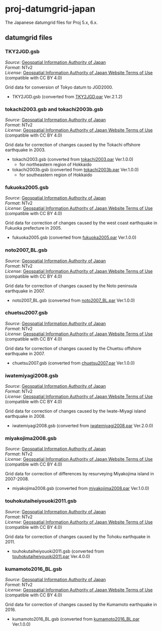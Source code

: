 # proj-datumgrid-japan

The Japanese datumgrid files for Proj 5.x, 6.x.

## datumgrid files

### TKY2JGD.gsb

*Source*: [Geospatial Information Authority of Japan](https://www.gsi.go.jp/sokuchikijun/tky2jgd_download.html)  
*Format*: NTv2  
*License*: [Geospatial Information Authority of Japan Website Terms of Use](https://www.gsi.go.jp/ENGLISH/page_e30286.html) (compatible with CC BY 4.0)  

Grid data for conversion of Tokyo datum to JGD2000.

* TKY2JGD.gsb (converted from [TKY2JGD.par](https://www.gsi.go.jp/sokuchikijun/tky2jgd_download.html) Ver.2.1.2)



### tokachi2003.gsb and tokachi2003b.gsb

*Source*: [Geospatial Information Authority of Japan](https://www.gsi.go.jp/sokuchikijun/sokuchikijun41012.html#zahyo)  
*Format*: NTv2  
*License*: [Geospatial Information Authority of Japan Website Terms of Use](https://www.gsi.go.jp/ENGLISH/page_e30286.html) (compatible with CC BY 4.0)  

Grid data for correction of changes caused by the Tokachi offshore earthquake in 2003.

* tokachi2003.gsb (converted from [tokachi2003.par](https://www.gsi.go.jp/sokuchikijun/sokuchikijun41012.html#zahyo) Ver.1.0.0)
  * for northeastern region of Hokkaido
* tokachi2003b.gsb (converted from [tokachi2003b.par](https://www.gsi.go.jp/sokuchikijun/sokuchikijun41012.html#zahyo) Ver.1.0.0)
  * for southeastern region of Hokkaido



### fukuoka2005.gsb

*Source*: [Geospatial Information Authority of Japan](https://www.gsi.go.jp/sokuchikijun/sokuchikijun41012.html#zahyo)  
*Format*: NTv2  
*License*: [Geospatial Information Authority of Japan Website Terms of Use](https://www.gsi.go.jp/ENGLISH/page_e30286.html) (compatible with CC BY 4.0)  

Grid data for correction of changes caused by the west coast earthquake in Fukuoka prefecture in 2005.

* fukuoka2005.gsb (converted from [fukuoka2005.par](https://www.gsi.go.jp/sokuchikijun/sokuchikijun41012.html#zahyo) Ver.1.0.0)



### noto2007\_BL.gsb

*Source*: [Geospatial Information Authority of Japan](https://www.gsi.go.jp/sokuchikijun/sokuchikijun41012.html#zahyo)  
*Format*: NTv2  
*License*: [Geospatial Information Authority of Japan Website Terms of Use](https://www.gsi.go.jp/ENGLISH/page_e30286.html) (compatible with CC BY 4.0)  

Grid data for correction of changes caused by the Noto peninsula earthquake in 2007.

* noto2007\_BL.gsb (converted from [noto2007\_BL.par](https://www.gsi.go.jp/sokuchikijun/sokuchikijun41012.html#zahyo) Ver.1.0.0)



### chuetsu2007.gsb

*Source*: [Geospatial Information Authority of Japan](https://www.gsi.go.jp/sokuchikijun/sokuchikijun41012.html#zahyo)  
*Format*: NTv2  
*License*: [Geospatial Information Authority of Japan Website Terms of Use](https://www.gsi.go.jp/ENGLISH/page_e30286.html) (compatible with CC BY 4.0)  

Grid data for correction of changes caused by the Chuetsu offshore earthquake in 2007.

* chuetsu2007.gsb (converted from [chuetsu2007.par](https://www.gsi.go.jp/sokuchikijun/sokuchikijun41012.html#zahyo) Ver.1.0.0)



### iwatemiyagi2008.gsb

*Source*: [Geospatial Information Authority of Japan](https://www.gsi.go.jp/sokuchikijun/sokuchikijun41012.html#zahyo)  
*Format*: NTv2  
*License*: [Geospatial Information Authority of Japan Website Terms of Use](https://www.gsi.go.jp/ENGLISH/page_e30286.html) (compatible with CC BY 4.0)  

Grid data for correction of changes caused by the Iwate-Miyagi island earthquake in 2008.

* iwatemiyagi2008.gsb (converted from [iwatemiyagi2008.par](https://www.gsi.go.jp/sokuchikijun/sokuchikijun41012.html#zahyo) Ver.2.0.0)



### miyakojima2008.gsb

*Source*: [Geospatial Information Authority of Japan](https://www.gsi.go.jp/sokuchikijun/sokuchikijun41012.html#zahyo)  
*Format*: NTv2  
*License*: [Geospatial Information Authority of Japan Website Terms of Use](https://www.gsi.go.jp/ENGLISH/page_e30286.html) (compatible with CC BY 4.0)  

Grid data for correction of differences by resurveying Miyakojima island in 2007-2008.

* miyakojima2008.gsb (converted from [miyakojima2008.par](https://www.gsi.go.jp/sokuchikijun/sokuchikijun41012.html#zahyo) Ver.1.0.0)



### touhokutaiheiyouoki2011.gsb

*Source*: [Geospatial Information Authority of Japan](https://www.gsi.go.jp/sokuchikijun/sokuchikijun41012.html#zahyo)  
*Format*: NTv2  
*License*: [Geospatial Information Authority of Japan Website Terms of Use](https://www.gsi.go.jp/ENGLISH/page_e30286.html) (compatible with CC BY 4.0)  

Grid data for correction of changes caused by the Tohoku earthquake in 2011.

* touhokutaiheiyouoki2011.gsb (converted from [touhokutaiheiyouoki2011.par](https://www.gsi.go.jp/sokuchikijun/sokuchikijun41012.html#zahyo) Ver.4.0.0)



### kumamoto2016\_BL.gsb

*Source*: [Geospatial Information Authority of Japan](https://www.gsi.go.jp/sokuchikijun/sokuchikijun41012.html#zahyo)  
*Format*: NTv2  
*License*: [Geospatial Information Authority of Japan Website Terms of Use](https://www.gsi.go.jp/ENGLISH/page_e30286.html) (compatible with CC BY 4.0)  

Grid data for correction of changes caused by the Kumamoto earthquake in 2016.

* kumamoto2016\_BL.gsb (converted from [kumamoto2016\_BL.par](https://www.gsi.go.jp/sokuchikijun/sokuchikijun41012.html#zahyo) Ver.1.0.0)

